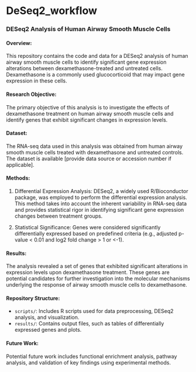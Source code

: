 # DeSeq2_workflow
### DESeq2 Analysis of Human Airway Smooth Muscle Cells

#### Overview:
This repository contains the code and data for a DESeq2 analysis of human airway smooth muscle cells to identify significant gene expression alterations between dexamethasone-treated and untreated cells. Dexamethasone is a commonly used glucocorticoid that may impact gene expression in these cells.

#### Research Objective:
The primary objective of this analysis is to investigate the effects of dexamethasone treatment on human airway smooth muscle cells and identify genes that exhibit significant changes in expression levels.

#### Dataset:
The RNA-seq data used in this analysis was obtained from human airway smooth muscle cells treated with dexamethasone and untreated controls. The dataset is available [provide data source or accession number if applicable].

#### Methods:
1. Differential Expression Analysis: DESeq2, a widely used R/Bioconductor package, was employed to perform the differential expression analysis. This method takes into account the inherent variability in RNA-seq data and provides statistical rigor in identifying significant gene expression changes between treatment groups.

2. Statistical Significance: Genes were considered significantly differentially expressed based on predefined criteria (e.g., adjusted p-value < 0.01 and log2 fold change > 1 or <-1).

#### Results:
The analysis revealed a set of genes that exhibited significant alterations in expression levels upon dexamethasone treatment. These genes are potential candidates for further investigation into the molecular mechanisms underlying the response of airway smooth muscle cells to dexamethasone.

#### Repository Structure:
- `scripts/`: Includes R scripts used for data preprocessing, DESeq2 analysis, and visualization.
- `results/`: Contains output files, such as tables of differentially expressed genes and plots.


#### Future Work:
Potential future work includes functional enrichment analysis, pathway analysis, and validation of key findings using experimental methods.
